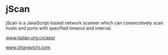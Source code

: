 # jScan

jScan is a JavaScript-based network scanner which can consecutively scan hosts and ports with specified timeout and interval.

www.italian.org.cn/app/

www.zhangyichi.com
